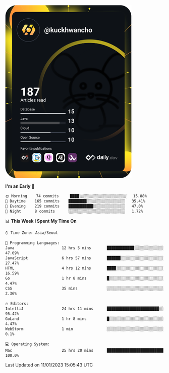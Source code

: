 <a href="https://app.daily.dev/kuckhwancho"><img src="https://github.com/kuckjwi0928/kuckjwi0928/blob/master/devcard.svg" width="400" alt="Kuckjwi Devcard"/></a>

<!--START_SECTION:waka-->
**I'm an Early 🐤** 

```text
🌞 Morning    74 commits     ████░░░░░░░░░░░░░░░░░░░░░   15.88% 
🌆 Daytime    165 commits    ████████░░░░░░░░░░░░░░░░░   35.41% 
🌃 Evening    219 commits    ███████████░░░░░░░░░░░░░░   47.0% 
🌙 Night      8 commits      ░░░░░░░░░░░░░░░░░░░░░░░░░   1.72%

```


📊 **This Week I Spent My Time On** 

```text
⌚︎ Time Zone: Asia/Seoul

💬 Programming Languages: 
Java                     12 hrs 5 mins       ████████████░░░░░░░░░░░░░   47.69% 
JavaScript               6 hrs 57 mins       ██████░░░░░░░░░░░░░░░░░░░   27.47% 
HTML                     4 hrs 12 mins       ████░░░░░░░░░░░░░░░░░░░░░   16.59% 
Go                       1 hr 8 mins         █░░░░░░░░░░░░░░░░░░░░░░░░   4.47% 
CSS                      35 mins             ░░░░░░░░░░░░░░░░░░░░░░░░░   2.36%

🔥 Editors: 
IntelliJ                 24 hrs 11 mins      ███████████████████████░░   95.42% 
GoLand                   1 hr 8 mins         █░░░░░░░░░░░░░░░░░░░░░░░░   4.47% 
WebStorm                 1 min               ░░░░░░░░░░░░░░░░░░░░░░░░░   0.1%

💻 Operating System: 
Mac                      25 hrs 20 mins      █████████████████████████   100.0%

```


 Last Updated on 11/01/2023 15:05:43 UTC
<!--END_SECTION:waka-->
